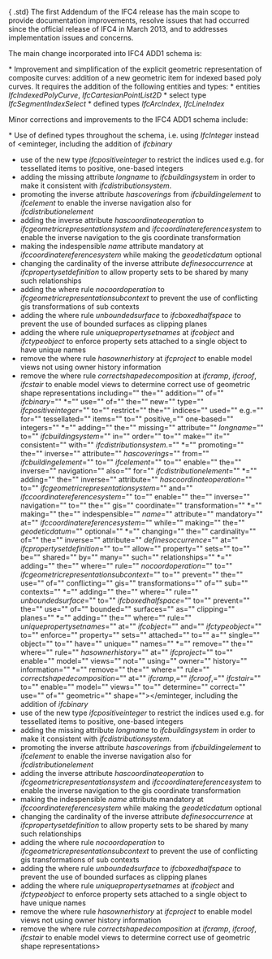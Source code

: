 { .std}
The first Addendum of the IFC4 release has the main scope to provide documentation improvements, resolve issues that had occurred since the official release of IFC4 in March 2013, and to addresses implementation issues and concerns.

The main change incorporated into IFC4 ADD1 schema is:

\* Improvement and simplification of the explicit geometric representation of composite curves: addition of a new geometric item for indexed based poly curves. It requires the addition of the following entities and types: 
    \* entities _IfcIndexedPolyCurve_, _IfcCartesianPointList2D_
    \* select type _IfcSegmentIndexSelect_
    \* defined types _IfcArcIndex_, _IfcLineIndex_ 

Minor corrections and improvements to the IFC4 ADD1 schema include:

\* Use of defined types throughout the schema, i.e. using _IfcInteger_ instead of <eminteger, including the addition of _ifcbinary_
* use of the new type _ifcpositiveinteger_ to restrict the indices used e.g. for tessellated items to positive, one-based integers
* adding the missing attribute _longname_ to _ifcbuildingsystem_ in order to make it consistent with _ifcdistributionsystem_.
* promoting the inverse attribute _hascoverings_ from _ifcbuildingelement_ to _ifcelement_ to enable the inverse navigation also for _ifcdistributionelement_
* adding the inverse attribute _hascoordinateoperation_ to _ifcgeometricrepresentationsystem_ and _ifccoordinatereferencesystem_ to enable the inverse navigation to the gis coordinate transformation
* making the indespensible _name_ attribute mandatory at _ifccoordinatereferencesystem_ while making the _geodeticdatum_ optional
* changing the cardinality of the inverse attribute _definesoccurrence_ at _ifcpropertysetdefinition_ to allow property sets to be shared by many such relationships
* adding the where rule _nocoordoperation_ to _ifcgeometricrepresentationsubcontext_ to prevent the use of conflicting gis transformations of sub contexts
* adding the where rule _unboundedsurface_ to _ifcboxedhalfspace_ to prevent the use of bounded surfaces as clipping planes
* adding the where rule _uniquepropertysetnames_ at _ifcobject_ and _ifctypeobject_ to enforce property sets attached to a single object to have unique names
* remove the where rule _hasownerhistory_ at _ifcproject_ to enable model views not using owner history information
* remove the where rule _correctshapedecomposition_ at _ifcramp_, _ifcroof_, _ifcstair_ to enable model views to determine correct use of geometric shape representations including="" the="" addition="" of="" _ifcbinary_="" *="" use="" of="" the="" new="" type="" _ifcpositiveinteger_="" to="" restrict="" the="" indices="" used="" e.g.="" for="" tessellated="" items="" to="" positive,="" one-based="" integers="" *="" adding="" the="" missing="" attribute="" _longname_="" to="" _ifcbuildingsystem_="" in="" order="" to="" make="" it="" consistent="" with="" _ifcdistributionsystem_.="" *="" promoting="" the="" inverse="" attribute="" _hascoverings_="" from="" _ifcbuildingelement_="" to="" _ifcelement_="" to="" enable="" the="" inverse="" navigation="" also="" for="" _ifcdistributionelement_="" *="" adding="" the="" inverse="" attribute="" _hascoordinateoperation_="" to="" _ifcgeometricrepresentationsystem_="" and="" _ifccoordinatereferencesystem_="" to="" enable="" the="" inverse="" navigation="" to="" the="" gis="" coordinate="" transformation="" *="" making="" the="" indespensible="" _name_="" attribute="" mandatory="" at="" _ifccoordinatereferencesystem_="" while="" making="" the="" _geodeticdatum_="" optional="" *="" changing="" the="" cardinality="" of="" the="" inverse="" attribute="" _definesoccurrence_="" at="" _ifcpropertysetdefinition_="" to="" allow="" property="" sets="" to="" be="" shared="" by="" many="" such="" relationships="" *="" adding="" the="" where="" rule="" _nocoordoperation_="" to="" _ifcgeometricrepresentationsubcontext_="" to="" prevent="" the="" use="" of="" conflicting="" gis="" transformations="" of="" sub="" contexts="" *="" adding="" the="" where="" rule="" _unboundedsurface_="" to="" _ifcboxedhalfspace_="" to="" prevent="" the="" use="" of="" bounded="" surfaces="" as="" clipping="" planes="" *="" adding="" the="" where="" rule="" _uniquepropertysetnames_="" at="" _ifcobject_="" and="" _ifctypeobject_="" to="" enforce="" property="" sets="" attached="" to="" a="" single="" object="" to="" have="" unique="" names="" *="" remove="" the="" where="" rule="" _hasownerhistory_="" at="" _ifcproject_="" to="" enable="" model="" views="" not="" using="" owner="" history="" information="" *="" remove="" the="" where="" rule="" _correctshapedecomposition_="" at="" _ifcramp_,="" _ifcroof_,="" _ifcstair_="" to="" enable="" model="" views="" to="" determine="" correct="" use="" of="" geometric="" shape=""></eminteger, including the addition of _ifcbinary_
* use of the new type _ifcpositiveinteger_ to restrict the indices used e.g. for tessellated items to positive, one-based integers
* adding the missing attribute _longname_ to _ifcbuildingsystem_ in order to make it consistent with _ifcdistributionsystem_.
* promoting the inverse attribute _hascoverings_ from _ifcbuildingelement_ to _ifcelement_ to enable the inverse navigation also for _ifcdistributionelement_
* adding the inverse attribute _hascoordinateoperation_ to _ifcgeometricrepresentationsystem_ and _ifccoordinatereferencesystem_ to enable the inverse navigation to the gis coordinate transformation
* making the indespensible _name_ attribute mandatory at _ifccoordinatereferencesystem_ while making the _geodeticdatum_ optional
* changing the cardinality of the inverse attribute _definesoccurrence_ at _ifcpropertysetdefinition_ to allow property sets to be shared by many such relationships
* adding the where rule _nocoordoperation_ to _ifcgeometricrepresentationsubcontext_ to prevent the use of conflicting gis transformations of sub contexts
* adding the where rule _unboundedsurface_ to _ifcboxedhalfspace_ to prevent the use of bounded surfaces as clipping planes
* adding the where rule _uniquepropertysetnames_ at _ifcobject_ and _ifctypeobject_ to enforce property sets attached to a single object to have unique names
* remove the where rule _hasownerhistory_ at _ifcproject_ to enable model views not using owner history information
* remove the where rule _correctshapedecomposition_ at _ifcramp_, _ifcroof_, _ifcstair_ to enable model views to determine correct use of geometric shape representations>
